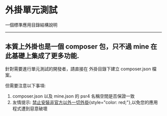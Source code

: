# 外掛單元測試

一個標準應用目錄結構說明

---

## 本質上外掛也是一個 composer 包，只不過 mine 在此基礎上集成了更多功能.

針對需要進行單元測試的開發者，請直接在 外掛目錄下建立 composer.json 檔案。

但需要注意以下事項:

1. composer.json 以及 mine.json 的 psr4 名稱空間是否保證一致
2. 友情提示: [禁止安裝非官方以外一切外掛](#){style="color: red;"},以免您的應用程式遭到惡意破壞
